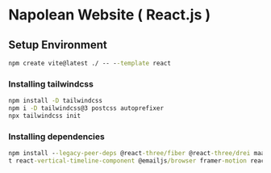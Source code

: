 # Napolean Website ( React.js )

## Setup Environment
```cmd
npm create vite@latest ./ -- --template react
```
### Installing tailwindcss
```cmd
npm install -D tailwindcss
npm i -D tailwindcss@3 postcss autoprefixer
npx tailwindcss init  
```

### Installing dependencies
```cmd
npm install --legacy-peer-deps @react-three/fiber @react-three/drei maath react-til
t react-vertical-timeline-component @emailjs/browser framer-motion react-router-dom
```
